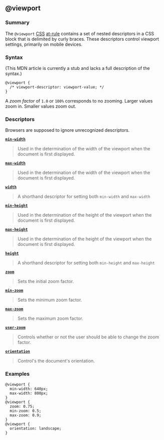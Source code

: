 ## @viewport

### Summary

The `@viewport` [CSS][0] [at-rule][1] contains a set of nested descriptors in a CSS block that is delimited by curly braces. These descriptors control viewport settings, primarily on mobile devices.

### Syntax

(This MDN article is currently a stub and lacks a full description of the syntax.)

    @viewport {
      /* viewport-descriptor: viewport-value; */ 
    }

A _zoom factor_ of `1.0` or `100%` corresponds to no zooming. Larger values zoom in. Smaller values zoom out.

### Descriptors

Browsers are supposed to ignore unrecognized descriptors.

**[`min-width`][2]**

> Used in the determination of the width of the viewport when the document is first displayed.

**[`max-width`][3]**

> Used in the determination of the width of the viewport when the document is first displayed.

**[`width`][4]**

> A shorthand descriptor for setting both `min-width` and `max-width`

**[`min-height`][5]**

> Used in the determination of the height of the viewport when the document is first displayed.

**[`max-height`][6]**

> Used in the determination of the height of the viewport when the document is first displayed.

**[`height`][7]**

> A shorthand descriptor for setting both `min-height` and `max-height`

**[`zoom`][8]**

> Sets the initial zoom factor.

**[`min-zoom`][9]**

> Sets the minimum zoom factor.

**[`max-zoom`][10]**

> Sets the maximum zoom factor.

**[`user-zoom`][11]**

> Controls whether or not the user should be able to change the zoom factor.

**[`orientation`][12]**

> Control's the document's orientation.

### Examples

    @viewport {
      min-width: 640px;
      max-width: 800px;
    }
    @viewport {
      zoom: 0.75;
      min-zoom: 0.5;
      max-zoom: 0.9;
    }
    @viewport {
      orientation: landscape;
    }



[0]: https://developer.mozilla.org/en/CSS "CSS"
[1]: https://developer.mozilla.org/en/CSS/At-rule "en/CSS/At-rule"
[2]: https://developer.mozilla.org/en/docs/Web/CSS/@viewport/min-width
[3]: https://developer.mozilla.org/en/docs/Web/CSS/@viewport/max-width
[4]: https://developer.mozilla.org/en/docs/Web/CSS/@viewport/width
[5]: https://developer.mozilla.org/en/docs/Web/CSS/@viewport/min-height
[6]: https://developer.mozilla.org/en/docs/Web/CSS/@viewport/max-height
[7]: https://developer.mozilla.org/en/docs/Web/CSS/@viewport/height
[8]: https://developer.mozilla.org/en/docs/Web/CSS/@viewport/zoom
[9]: https://developer.mozilla.org/en/docs/Web/CSS/@viewport/min-zoom
[10]: https://developer.mozilla.org/en/docs/Web/CSS/@viewport/max-zoom
[11]: https://developer.mozilla.org/en/docs/Web/CSS/@viewport/user-zoom
[12]: https://developer.mozilla.org/en/docs/Web/CSS/@viewport/orientation